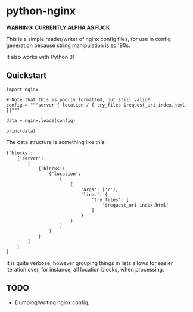 python-nginx
============

**WARNING: CURRENTLY ALPHA AS FUCK**

This is a simple reader/writer of nginx config files, for use in config
generation because string manipulation is so '90s.

It also works with Python 3!


Quickstart
----------

    import nginx

    # Note that this is poorly formatted, but still valid!
    config = """server { location / { try_files $request_uri index.html; }}"""

    data = nginx.loads(config)

    print(data)

The data structure is something like this:

    {'blocks':
        {'server':
            [
                {'blocks':
                    {'location':
                        [
                            {
                                'args': ['/'],
                                'lines': {
                                    'try_files': [
                                        '$request_uri index.html'
                                    ]
                                }
                            }
                        ]
                    }
                }
            ]
        }
    }

It is quite verbose, however grouping things in lists allows for easier
iteration over, for instance, all location blocks, when processing.



TODO
----

* Dumping/writing nginx config.